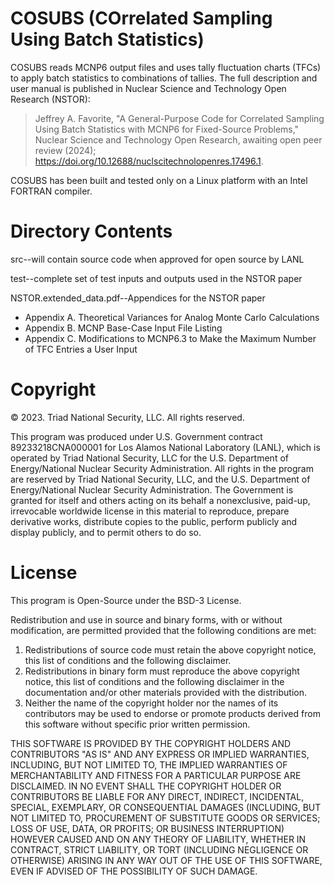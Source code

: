 # COSUBS (COrrelated Sampling Using Batch Statistics)

COSUBS reads MCNP6 output files and uses tally fluctuation charts
(TFCs) to apply batch statistics to combinations of tallies.
The full description and user manual is published in 
Nuclear Science and Technology Open Research (NSTOR):

> Jeffrey A. Favorite, "A General-Purpose Code for Correlated Sampling Using
> Batch Statistics with MCNP6 for Fixed-Source Problems,"
> Nuclear Science and Technology Open Research, awaiting open peer review (2024);
> https://doi.org/10.12688/nuclscitechnolopenres.17496.1.

COSUBS has been built and tested only on a Linux platform with an Intel
FORTRAN compiler.

# Directory Contents

src--will contain source code when approved for open source by LANL

test--complete set of test inputs and outputs used in the NSTOR paper

NSTOR.extended_data.pdf--Appendices for the NSTOR paper
- Appendix A. Theoretical Variances for Analog Monte Carlo Calculations
- Appendix B. MCNP Base-Case Input File Listing
- Appendix C. Modifications to MCNP6.3 to Make the Maximum Number of TFC Entries a User Input

# Copyright

© 2023. Triad National Security, LLC. All rights reserved.

This program was produced under U.S. Government contract 89233218CNA000001 for Los Alamos National Laboratory (LANL), which is operated by Triad National Security, LLC for the U.S. Department of Energy/National Nuclear Security Administration. All rights in the program are reserved by Triad National Security, LLC, and the U.S. Department of Energy/National Nuclear Security Administration. The Government is granted for itself and others acting on its behalf a nonexclusive, paid-up, irrevocable worldwide license in this material to reproduce, prepare derivative works, distribute copies to the public, perform publicly and display publicly, and to permit others to do so. 

# License

This program is Open-Source under the BSD-3 License.

Redistribution and use in source and binary forms, with or without modification, are permitted provided that the following conditions are met:

1. Redistributions of source code must retain the above copyright notice, this list of conditions and the following disclaimer.
2. Redistributions in binary form must reproduce the above copyright notice, this list of conditions and the following disclaimer in the documentation and/or other materials provided with the distribution.
3. Neither the name of the copyright holder nor the names of its contributors may be used to endorse or promote products derived from this software without specific prior written permission.

THIS SOFTWARE IS PROVIDED BY THE COPYRIGHT HOLDERS AND CONTRIBUTORS "AS IS" AND ANY EXPRESS OR IMPLIED WARRANTIES, INCLUDING, BUT NOT LIMITED TO, THE IMPLIED WARRANTIES OF MERCHANTABILITY AND FITNESS FOR A PARTICULAR PURPOSE ARE DISCLAIMED. IN NO EVENT SHALL THE COPYRIGHT HOLDER OR CONTRIBUTORS BE LIABLE FOR ANY DIRECT, INDIRECT, INCIDENTAL, SPECIAL, EXEMPLARY, OR CONSEQUENTIAL DAMAGES (INCLUDING, BUT NOT LIMITED TO, PROCUREMENT OF SUBSTITUTE GOODS OR SERVICES; LOSS OF USE, DATA, OR PROFITS; OR BUSINESS INTERRUPTION) HOWEVER CAUSED AND ON ANY THEORY OF LIABILITY, WHETHER IN CONTRACT, STRICT  LIABILITY, OR TORT (INCLUDING NEGLIGENCE OR OTHERWISE) ARISING IN ANY WAY OUT OF THE USE OF THIS SOFTWARE, EVEN IF ADVISED OF THE POSSIBILITY OF SUCH DAMAGE.

